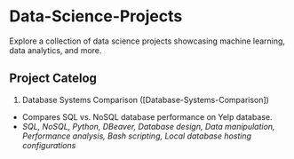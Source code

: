 # Data-Science-Projects
Explore a collection of data science projects showcasing machine learning, data analytics, and more.

## Project Catelog
1. Database Systems Comparison ([Database-Systems-Comparison])
- Compares SQL vs. NoSQL database performance on Yelp database.
- *SQL, NoSQL, Python, DBeaver, Database design, Data manipulation, Performance analysis, Bash scripting, Local database hosting configurations*
